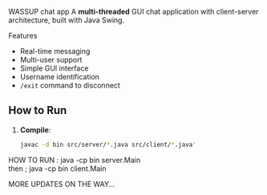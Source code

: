 
WASSUP chat app 
A **multi-threaded** GUI chat application with client-server architecture, built with Java Swing.

Features
- Real-time messaging
- Multi-user support
- Simple GUI interface
- Username identification
- `/exit` command to disconnect

## How to Run
1. **Compile**:
   ```bash
   javac -d bin src/server/*.java src/client/*.java'

HOW TO RUN : 
    java -cp bin server.Main  
  then ; 
    java -cp bin client.Main

MORE UPDATES ON THE WAY... 
